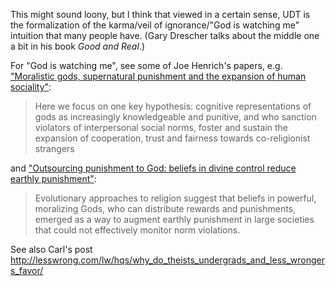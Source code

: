 This might sound loony, but I think that viewed in a certain sense,
UDT is the formalization of the karma/veil of ignorance/"God is
watching me" intuition that many people have. (Gary Drescher
talks about the middle one a bit in his book _Good and Real_.)

For "God is watching me", see some of Joe Henrich's papers, e.g.
["Moralistic gods, supernatural punishment and the expansion of
human sociality"](https://www.nature.com/articles/nature16980):

> Here we focus on one key hypothesis: cognitive representations of gods as
> increasingly knowledgeable and punitive, and who sanction violators of
> interpersonal social norms, foster and sustain the expansion of cooperation,
> trust and fairness towards co-religionist strangers

and ["Outsourcing punishment to God: beliefs in
divine control reduce earthly punishment"](https://coevolution.fas.harvard.edu/files/culture_cognition_coevol_lab/files/laurin_shariff_henrich_kay_2012.pdf):

> Evolutionary  approaches  to  religion  suggest  that  beliefs  in  powerful,
> moralizing Gods, who can distribute rewards and punishments, emerged as a way to augment earthly
> punishment in large societies that could not effectively monitor norm violations.

See also Carl's post
<http://lesswrong.com/lw/hqs/why_do_theists_undergrads_and_less_wrongers_favor/>

